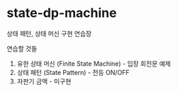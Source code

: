 # state-dp-machine
상태 패턴, 상태 머신 구현 연습장

연습할 것들
1. 유한 상태 머신 (Finite State Machine) - 입장 회전문 예제
2. 상태 패턴 (State Pattern) - 전등 ON/OFF
3. 자판기 금액 - 미구현
